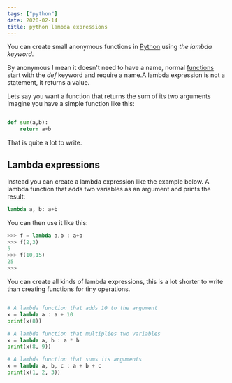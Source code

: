 ```yaml
---
tags: ["python"]
date: 2020-02-14
title: python lambda expressions
---
```


You can create small anonymous functions in <a href="https://python.org">Python</a> using *the lambda keyword*. 

By anonymous I mean it doesn't need to have a name, normal <a href="https://pythonbasics.org/functions/">functions</a> start with the *def* keyword and require a name.A lambda expression is not a statement, it returns a value.

Lets say you want a function that returns the sum of its two arguments
Imagine you have a simple function like this:

```python

def sum(a,b):
    return a+b
```
That is quite a lot to write. 

## Lambda expressions

Instead you can create a lambda expression like the example below. 
A lambda function that adds two variables as an argument and prints the result:

```python
lambda a, b: a+b
```

You can then use it like this:

```python
>>> f = lambda a,b : a+b
>>> f(2,3)
5
>>> f(10,15)
25
>>> 
```

You can create all kinds of lambda expressions, this is a lot shorter to write than creating functions for tiny operations.

```python

# A lambda function that adds 10 to the argument
x = lambda a : a + 10
print(x(8))

# A lambda function that multiplies two variables
x = lambda a, b : a * b
print(x(8, 9))

# A lambda function that sums its arguments
x = lambda a, b, c : a + b + c
print(x(1, 2, 3))
```

